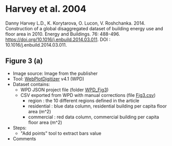 # Harvey et al. 2004

Danny Harvey L.D., K. Korytarova, O. Lucon, V. Roshchanka. 2014. Construction of a global disaggregated dataset of building energy use and floor area in 2010. Energy and Buildings. 76: 488-496. https://doi.org/10.1016/j.enbuild.2014.03.011. DOI : 10.1016/j.enbuild.2014.03.011.

## Figure 3 (a)

- Image source: Image from the publisher
- Tool: [WebPlotDigitizer](https://apps.automeris.io/wpd/) v4.1 (WPD)
- Dataset contains:
  - WPD JSON project file (folder [WPD_Fig3](WPD_Fig3))
  - CSV exported from WPD with manual corrections (file [Fig3.csv](Fig3.csv))
    - region : the 10 different regions defined in the article
    - residential : blue data column, residential building per capita floor area (m^2)
    - commercial : red data column, commercial building per capita floor area (m^2)
- Steps:
  - "Add points" tool to extract bars value
- Comments
